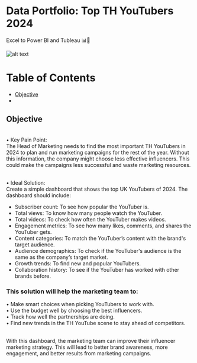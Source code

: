 # Data Portfolio: Top TH YouTubers 2024<br>
Excel to Power BI and Tubleau 📊💭

![alt text](https://github.com/Kanangnut/top-th-youtubers-2024/assets/130201193/21e819d6-409f-4371-9174-ec09cca11a40)

# Table of Contents
- [Objective](https://github.com/Kanangnut/top-th-youtubers-2024#objective)
-


## Objective
<br>
• Key Pain Point:<br>
The Head of Marketing needs to find the most important TH YouTubers in 2024 to plan and run marketing campaigns for the rest of the year. Without this information, the company might choose less effective influencers. This could make the campaigns less successful and waste marketing resources.<br><br>

• Ideal Solution:<br>
Create a simple dashboard that shows the top UK YouTubers of 2024. The dashboard should include:<br>

- Subscriber count: To see how popular the YouTuber is.
- Total views: To know how many people watch the YouTuber.
- Total videos: To check how often the YouTuber makes videos.
- Engagement metrics: To see how many likes, comments, and shares the YouTuber gets.
- Content categories: To match the YouTuber’s content with the brand's target audience.
- Audience demographics: To check if the YouTuber's audience is the same as the company’s target market.
- Growth trends: To find new and popular YouTubers.
- Collaboration history: To see if the YouTuber has worked with other brands before.

### This solution will help the marketing team to:
• Make smart choices when picking YouTubers to work with.<br>
• Use the budget well by choosing the best influencers.<br>
• Track how well the partnerships are doing.<br>
• Find new trends in the TH YouTube scene to stay ahead of competitors.<br><br>

With this dashboard, the marketing team can improve their influencer marketing strategy. This will lead to better brand awareness, more engagement, and better results from marketing campaigns.





